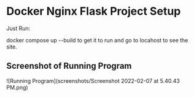 # Docker Nginx Flask Project Setup

Just Run:

docker compose up --build to get it to run and go to locahost to see the site.

## Screenshot of Running Program

![Running Program](screenshots/Screenshot 2022-02-07 at 5.40.43 PM.png)
